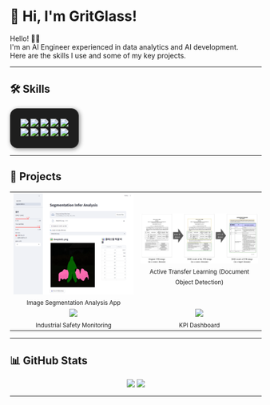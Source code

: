 # 👋 Hi, I'm GritGlass!
    
Hello! 🚀✨  
I'm an AI Engineer experienced in data analytics and AI development.  
Here are the skills I use and some of my key projects.    


            
---

## 🛠 Skills

<div align="center" style="border: 1px solid #444; border-radius: 15px; padding: 20px; background-color: #1e1e1e; box-shadow: 2px 2px 8px #888; display: inline-block;">

  <!-- 1번째 줄 -->
  <img src="https://img.shields.io/badge/Python-3776AB?style=for-the-badge&logo=python&logoColor=white"/>
  <img src="https://img.shields.io/badge/MySQL-4479A1?style=for-the-badge&logo=mysql&logoColor=white"/>
  <img src="https://img.shields.io/badge/PyTorch-EE4C2C?style=for-the-badge&logo=pytorch&logoColor=white"/>
  <img src="https://img.shields.io/badge/Pandas-150458?style=for-the-badge&logo=pandas&logoColor=white"/>
  <img src="https://img.shields.io/badge/Plotly-3F4F75?style=for-the-badge&logo=plotly&logoColor=white"/>
  
  <br/>

  <!-- 2번째 줄 -->
  <img src="https://img.shields.io/badge/AWS-232F3E?style=for-the-badge&logo=amazon-aws&logoColor=white"/>
  <img src="https://img.shields.io/badge/Streamlit-FF4B4B?style=for-the-badge&logo=streamlit&logoColor=white"/>
  <img src="https://img.shields.io/badge/Matplotlib-11557c?style=for-the-badge&logo=plotly&logoColor=white"/>
  <img src="https://img.shields.io/badge/Seaborn-4B8BBE?style=for-the-badge&logo=python&logoColor=white"/>
  <img src="https://img.shields.io/badge/Polars-5A0FC8?style=for-the-badge&logo=rust&logoColor=white"/>

</div>

---

## 📌 Projects

<table align="center">
  <tr>
    <td align="center">
      <a href="https://github.com/GritGlass/AI-portfolio/tree/master/segmentation_analizer">
        <img src="https://github.com/GritGlass/AI-portfolio/blob/416ada79f311d805c76e98124e2e8e562b024002/segmentation_analizer/assets/analizer.png" width="340" />
      </a>
      <br/>
      <sub>Image Segmentation Analysis App</sub>
    </td>
    <td align="center">
      <a href="https://github.com/GritGlass/AI-portfolio/tree/master/active_learning_object_detection">
        <img src="https://github.com/GritGlass/AI-portfolio/blob/5b43ed9b6da8edee690fcbf53bbaea364537fcfa/active_learning_object_detection/assets/example.png" width="340" />
      </a>
      <br/>
      <sub>Active Transfer Learning (Document Object Detection)</sub>
    </td>
  </tr>
  <tr>
    <td align="center">
      <a href="https://github.com/GritGlass/order-batch-picking-rl">
        <img src="https://github-readme-stats.vercel.app/api/pin/?username=GritGlass&repo=industrial-safety-monitor&theme=tokyonight&hide_border=true" width="340" />
      </a>
      <br/>
      <sub>Industrial Safety Monitoring</sub>
    </td>
    <td align="center">
      <a href="https://github.com/GritGlass/kpi-dashboard">
        <img src="https://github-readme-stats.vercel.app/api/pin/?username=GritGlass&repo=kpi-dashboard&theme=tokyonight&hide_border=true" width="340" />
      </a>
      <br/>
      <sub>KPI Dashboard</sub>
    </td>
  </tr>
</table>

---

## 📊 GitHub Stats

<p align="center">
  <img src="https://github-readme-stats.vercel.app/api?username=GritGlass&show_icons=true&theme=tokyonight" height="160"/>
  <img src="https://github-readme-stats.vercel.app/api/top-langs/?username=GritGlass&layout=compact&theme=tokyonight" height="160"/>
</p>



            
---

        

